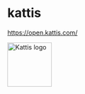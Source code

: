 # kattis

https://open.kattis.com/

<img src="https://open.kattis.com/images/site-logo" alt="Kattis logo" style="height: 100px; width:100px;"/>
